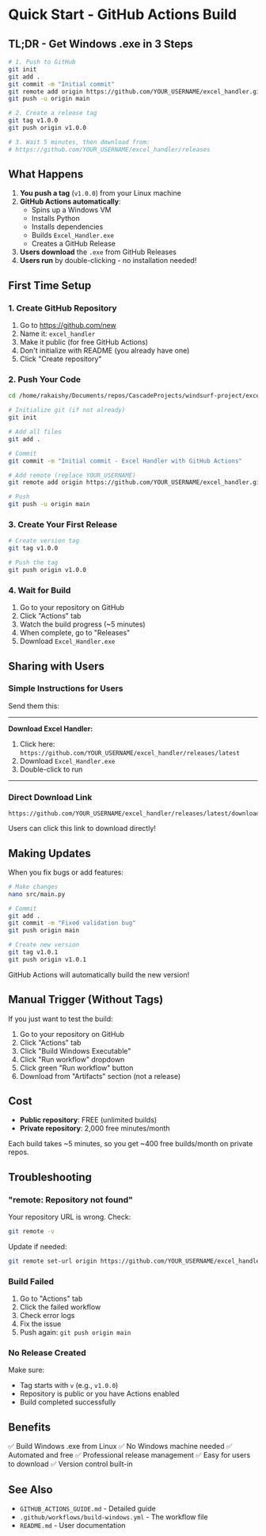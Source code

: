 # Quick Start - GitHub Actions Build

## TL;DR - Get Windows .exe in 3 Steps

```bash
# 1. Push to GitHub
git init
git add .
git commit -m "Initial commit"
git remote add origin https://github.com/YOUR_USERNAME/excel_handler.git
git push -u origin main

# 2. Create a release tag
git tag v1.0.0
git push origin v1.0.0

# 3. Wait 5 minutes, then download from:
# https://github.com/YOUR_USERNAME/excel_handler/releases
```

## What Happens

1. **You push a tag** (`v1.0.0`) from your Linux machine
2. **GitHub Actions automatically**:
   - Spins up a Windows VM
   - Installs Python
   - Installs dependencies
   - Builds `Excel_Handler.exe`
   - Creates a GitHub Release
3. **Users download** the `.exe` from GitHub Releases
4. **Users run** by double-clicking - no installation needed!

## First Time Setup

### 1. Create GitHub Repository

1. Go to https://github.com/new
2. Name it: `excel_handler`
3. Make it public (for free GitHub Actions)
4. Don't initialize with README (you already have one)
5. Click "Create repository"

### 2. Push Your Code

```bash
cd /home/rakaishy/Documents/repos/CascadeProjects/windsurf-project/excel_handler

# Initialize git (if not already)
git init

# Add all files
git add .

# Commit
git commit -m "Initial commit - Excel Handler with GitHub Actions"

# Add remote (replace YOUR_USERNAME)
git remote add origin https://github.com/YOUR_USERNAME/excel_handler.git

# Push
git push -u origin main
```

### 3. Create Your First Release

```bash
# Create version tag
git tag v1.0.0

# Push the tag
git push origin v1.0.0
```

### 4. Wait for Build

1. Go to your repository on GitHub
2. Click "Actions" tab
3. Watch the build progress (~5 minutes)
4. When complete, go to "Releases"
5. Download `Excel_Handler.exe`

## Sharing with Users

### Simple Instructions for Users

Send them this:

---

**Download Excel Handler:**

1. Click here: `https://github.com/YOUR_USERNAME/excel_handler/releases/latest`
2. Download `Excel_Handler.exe`
3. Double-click to run

---

### Direct Download Link

```
https://github.com/YOUR_USERNAME/excel_handler/releases/latest/download/Excel_Handler.exe
```

Users can click this link to download directly!

## Making Updates

When you fix bugs or add features:

```bash
# Make changes
nano src/main.py

# Commit
git add .
git commit -m "Fixed validation bug"
git push origin main

# Create new version
git tag v1.0.1
git push origin v1.0.1
```

GitHub Actions will automatically build the new version!

## Manual Trigger (Without Tags)

If you just want to test the build:

1. Go to your repository on GitHub
2. Click "Actions" tab
3. Click "Build Windows Executable"
4. Click "Run workflow" dropdown
5. Click green "Run workflow" button
6. Download from "Artifacts" section (not a release)

## Cost

- **Public repository**: FREE (unlimited builds)
- **Private repository**: 2,000 free minutes/month

Each build takes ~5 minutes, so you get ~400 free builds/month on private repos.

## Troubleshooting

### "remote: Repository not found"

Your repository URL is wrong. Check:
```bash
git remote -v
```

Update if needed:
```bash
git remote set-url origin https://github.com/YOUR_USERNAME/excel_handler.git
```

### Build Failed

1. Go to "Actions" tab
2. Click the failed workflow
3. Check error logs
4. Fix the issue
5. Push again: `git push origin main`

### No Release Created

Make sure:
- Tag starts with `v` (e.g., `v1.0.0`)
- Repository is public or you have Actions enabled
- Build completed successfully

## Benefits

✅ Build Windows .exe from Linux
✅ No Windows machine needed
✅ Automated and free
✅ Professional release management
✅ Easy for users to download
✅ Version control built-in

## See Also

- `GITHUB_ACTIONS_GUIDE.md` - Detailed guide
- `.github/workflows/build-windows.yml` - The workflow file
- `README.md` - User documentation

